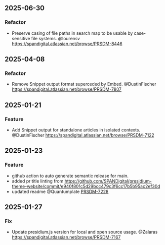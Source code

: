 ## 2025-06-30
### Refactor
- Preserve casing of file paths in search map to be usable by case-sensitive file systems. @lourensv https://spandigital.atlassian.net/browse/PRSDM-8446

## 2025-04-08
### Refactor
- Remove Snippet output format superceded by Embed. @DustinFischer https://spandigital.atlassian.net/browse/PRSDM-7807

## 2025-01-21
### Feature
- Add Snippet output for standalone articles in isolated contexts. @DustinFischer https://spandigital.atlassian.net/browse/PRSDM-7122

## 2025-01-23
### Feature
- github action to auto generate semantic release for main.
- added pr title linting from https://github.com/SPANDigital/presidium-theme-website/commit/e940f801c5d29bcc479c3f6cc17b5b95ac2ef30d
- updated readme
@Quantumplate [PRSDM-7228](https://spandigital.atlassian.net/browse/PRSDM-7228)

## 2025-01-27
### Fix
- Update presidium.js version for local and open source usage. @Zalaras https://spandigital.atlassian.net/browse/PRSDM-7167
